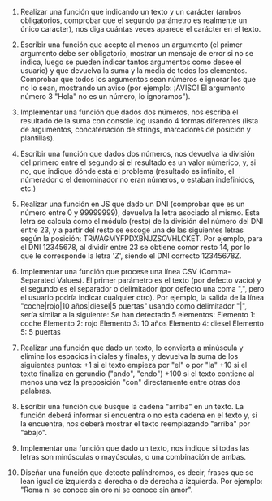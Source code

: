 1. Realizar una función que indicando un texto y un carácter (ambos obligatorios, comprobar que el segundo parámetro es realmente un único caracter), nos diga cuántas veces aparece el carácter en el texto.

2. Escribir una función que acepte al menos un argumento (el primer argumento debe ser obligatorio, mostrar un mensaje de error si no se indica, luego se pueden indicar tantos argumentos como desee el usuario) y que devuelva la suma y la media de todos los elementos. Comprobar que todos los argumentos sean números e ignorar los que no lo sean, mostrando un aviso (por ejemplo: ¡AVISO! El argumento número 3 "Hola" no es un número, lo ignoramos").

3. Implementar una función que dados dos números, nos escriba el resultado de la suma con console.log usando 4 formas diferentes (lista de argumentos, concatenación de strings, marcadores de posición y plantillas).
 
4. Escribir una función que dados dos números, nos devuelva la división del primero entre el segundo si el resultado es un valor númerico, y, si no, que indique dónde está el problema (resultado es infinito, el númerador o el denominador no eran números, o estaban indefinidos, etc.)
 
5. Realizar una función en JS que dado un DNI (comprobar que es un número entre 0 y 99999999), devuelva la letra asociado al mismo. Esta letra se calcula como el módulo (resto) de la división del número del DNI entre 23, y a partir del resto se escoge una de las siguientes letras según la posición: TRWAGMYFPDXBNJZSQVHLCKET. Por ejemplo, para el DNI 12345678, al dividir entre 23 se obtiene comor resto 14, por lo que le corresponde la letra 'Z', siendo el DNI correcto 12345678Z.

6. Implementar una función que procese una línea CSV (Comma-Separated Values). El primer parámetro es el texto (por defecto vacío) y el segundo es el separador o delimitador (por defecto una coma ",", pero el usuario podría indicar cualquier otro). Por ejemplo, la salida de la línea "coche|rojo|10 años|diesel|5 puertas" usando como delimitador "|", sería similar a la siguiente:
         Se han detectado 5 elementos:
         Elemento 1: coche
         Elemento 2: rojo
         Elemento 3: 10 años
         Elemento 4: diesel
         Elemento 5: 5 puertas

7. Realizar una función que dado un texto, lo convierta a minúscula y elimine los espacios iniciales y finales, y devuelva la suma de los siguientes puntos:
+1 si el texto empieza por "el" o por "la"
+10 si el texto finaliza en gerundio ("ando", "endo")
+100 si el texto contiene al menos una vez la preposición "con" directamente entre otras dos palabras.

8. Escribir una función que busque la cadena "arriba" en un texto. La función deberá informar si encuentra o no esta cadena en el texto y, si la encuentra, nos deberá mostrar el texto reemplazando "arriba" por "abajo".

9. Implementar una función que dado un texto, nos indique si todas las letras son minúsculas o mayúsculas, o una combinación de ambas.

10. Diseñar una función que detecte palíndromos, es decir, frases que se lean igual de izquierda a derecha o de derecha a izquierda. Por ejemplo: "Roma ni se conoce sin oro ni se conoce sin amor".